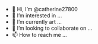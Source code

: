 - 👋 Hi, I’m @catherine27800
- 👀 I’m interested in ...
- 🌱 I’m currently art  ...
- 💞️ I’m looking to collaborate on ...
- 📫 How to reach me ...

<!---
catherine27800/catherine27800 is a ✨ special ✨ repository because its `README.md` (this file) appears on your GitHub profile.
You can click the Preview link to take a look at your changes.
--->
